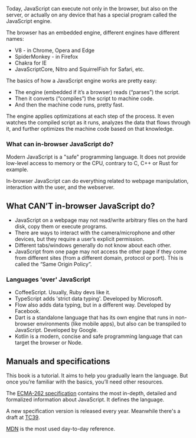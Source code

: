 Today, JavaScript can execute not only in the browser, but also on the server, or actually on any device that has a special program called the JavaScript engine.

The browser has an embedded engine, different engines have different names:

- V8 - in Chrome, Opera and Edge
- SpiderMonkey - in Firefox
- Chakra for IE
- JavaScriptCore, Nitro and SquirrelFish for Safari, etc.

The basics of how a JavaScript engine works are pretty easy:

- The engine (embedded if it’s a browser) reads (“parses”) the script.
- Then it converts (“compiles”) the script to machine code.
- And then the machine code runs, pretty fast.

The engine applies optimizations at each step of the process. It even watches the compiled script as it runs, analyzes the data that flows through it, and further optimizes the machine code based on that knowledge.

### What can in-browser JavaScript do?

Modern JavaScript is a "safe" programming language. It does not provide low-level access to memory or the CPU, contrary to C, C++ or Rust for example.

In-browser JavaScript can do everything related to webpage manipulation, interaction with the user, and the webserver.

## What CAN’T in-browser JavaScript do?

- JavaScript on a webpage may not read/write arbitrary files on the hard disk, copy them or execute programs.
- There are ways to interact with the camera/microphone and other devices, but they require a user’s explicit permission.
- Different tabs/windows generally do not know about each other.
- JavaScript from one page may not access the other page if they come from different sites (from a different domain, protocol or port). This is called the “Same Origin Policy”.

### Languages 'over' JavaScript

- CoffeeScript. Usually, Ruby devs like it.
- TypeScript adds 'strict data typing'. Developed by Microsoft.
- Flow also adds data typing, but in a different way. Developed by Facebook.
- Dart is a standalone language that has its own engine that runs in non-browser environments (like mobile apps), but also can be transpiled to JavaScript. Developed by Google.
- Kotlin is a modern, concise and safe programming language that can target the browser or Node.

## Manuals and specifications

This book is a tutorial. It aims to help you gradually learn the language. But once you’re familiar with the basics, you’ll need other resources.

The [ECMA-262 specification](https://www.ecma-international.org/publications/standards/Ecma-262.htm) contains the most in-depth, detailed and formalized information about JavaScript. It defines the language.

A new specification version is released every year. Meanwhile there's a draft at [TC39](https://tc39.es/ecma262/).

[MDN](https://developer.mozilla.org/en-US/docs/Web/JavaScript/Reference) is the most used day-to-day reference.

